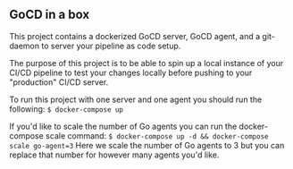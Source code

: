 ## GoCD in a box

This project contains a dockerized GoCD server, GoCD agent, and a git-daemon to server your pipeline as code setup.

The purpose of this project is to be able to spin up a local instance of your CI/CD pipeline to test your changes locally before pushing to your "production" CI/CD server.

To run this project with one server and one agent you should run the following:
`$ docker-compose up`

If you'd like to scale the number of Go agents you can run the docker-compose scale command:
`$ docker-compose up -d && docker-compose scale go-agent=3`
Here we scale the number of Go agents to 3 but you can replace that number for however many agents you'd like.

